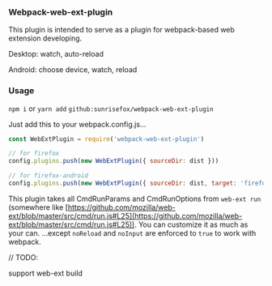 ### Webpack-web-ext-plugin

This plugin is intended to serve as a plugin for webpack-based web extension developing.

Desktop: watch, auto-reload

Android: choose device, watch, reload

### Usage

`npm i` or `yarn add` `github:sunrisefox/webpack-web-ext-plugin`

Just add this to your webpack.config.js...

```javascript
const WebExtPlugin = require('webpack-web-ext-plugin')

// for firefox
config.plugins.push(new WebExtPlugin({ sourceDir: dist }))

// for firefox-android
config.plugins.push(new WebExtPlugin({ sourceDir: dist, target: 'firefox-android' }))
```

This plugin takes all CmdRunParams and CmdRunOptions from `web-ext run` (somewhere like [https://github.com/mozilla/web-ext/blob/master/src/cmd/run.js#L25](https://github.com/mozilla/web-ext/blob/master/src/cmd/run.js#L25)). You can customize it as much as your can. ...except `noReload` and `noInput` are enforced to `true` to work with webpack.

// TODO:

support web-ext build
